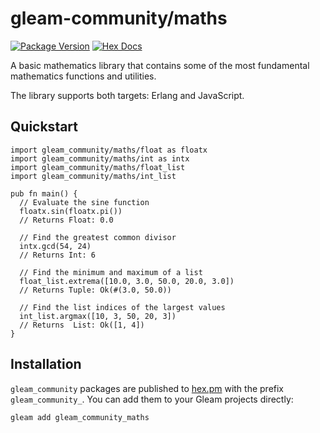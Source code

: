 # gleam-community/maths

[![Package Version](https://img.shields.io/hexpm/v/gleam_community_maths)](https://hex.pm/packages/gleam_community_maths)
[![Hex Docs](https://img.shields.io/badge/hex-docs-ffaff3)](https://hexdocs.pm/gleam_community_maths/)

A basic mathematics library that contains some of the most fundamental mathematics functions and utilities.

The library supports both targets: Erlang and JavaScript.

## Quickstart

```gleam
import gleam_community/maths/float as floatx
import gleam_community/maths/int as intx
import gleam_community/maths/float_list
import gleam_community/maths/int_list

pub fn main() {
  // Evaluate the sine function
  floatx.sin(floatx.pi())
  // Returns Float: 0.0

  // Find the greatest common divisor
  intx.gcd(54, 24)
  // Returns Int: 6

  // Find the minimum and maximum of a list
  float_list.extrema([10.0, 3.0, 50.0, 20.0, 3.0])
  // Returns Tuple: Ok(#(3.0, 50.0))

  // Find the list indices of the largest values 
  int_list.argmax([10, 3, 50, 20, 3])
  // Returns  List: Ok([1, 4])  
}

```

## Installation

`gleam_community` packages are published to [hex.pm](https://hex.pm/packages/gleam_community_maths)
with the prefix `gleam_community_`. You can add them to your Gleam projects directly:

```sh
gleam add gleam_community_maths
```